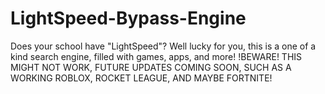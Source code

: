 # LightSpeed-Bypass-Engine
Does your school have "LightSpeed"? Well lucky for you, this is a one of a kind search engine, filled with games, apps, and more!
!BEWARE! THIS MIGHT NOT WORK, FUTURE UPDATES COMING SOON, SUCH AS A WORKING ROBLOX, ROCKET LEAGUE, AND MAYBE FORTNITE!
